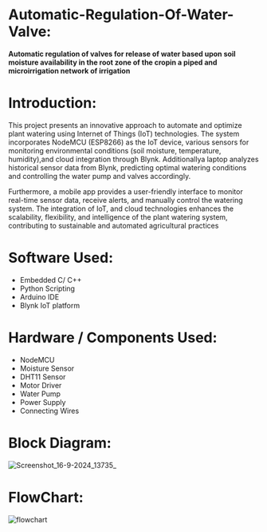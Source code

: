 # Automatic-Regulation-Of-Water-Valve: 
**Automatic regulation of valves for release of water based upon soil moisture availability in the root zone of the cropin a piped and microirrigation network of irrigation**

# Introduction:
This project presents an innovative approach to automate and optimize plant watering using Internet of Things (IoT) technologies. The system incorporates NodeMCU (ESP8266) as the IoT device, various sensors for monitoring environmental conditions (soil moisture, temperature, humidity),and cloud integration through Blynk. Additionallya laptop analyzes historical sensor data from Blynk, predicting optimal watering conditions and controlling the water pump and valves accordingly.

Furthermore, a mobile app provides a user-friendly interface to monitor real-time sensor data, receive alerts, and manually control the watering system. The integration of IoT, and cloud technologies enhances the scalability, flexibility, and intelligence of the plant watering system, contributing to sustainable and automated agricultural practices

# Software Used:
- Embedded C/ C++                                               
- Python Scripting                                               
- Arduino IDE                                                          
- Blynk IoT platform                                           

# Hardware / Components Used:
- NodeMCU   
- Moisture Sensor  
- DHT11 Sensor                                        
- Motor Driver                                  
- Water Pump               
- Power Supply                                          
- Connecting Wires                                     

# Block Diagram:
![Screenshot_16-9-2024_13735_](https://github.com/user-attachments/assets/b2083848-6cbb-49df-9e45-d5d22d7f6571)

# FlowChart:
![flowchart](https://github.com/user-attachments/assets/ef340103-86b5-4e91-8c0b-3e2cacd04d29)



